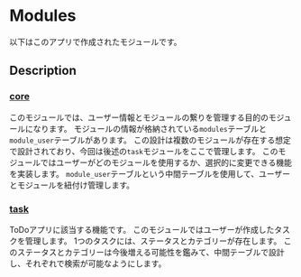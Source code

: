 # Modules

以下はこのアプリで作成されたモジュールです。

## Description

### [core](./core.md)
このモジュールでは、ユーザー情報とモジュールの繋りを管理する目的のモジュールになります。
モジュールの情報が格納されている`modules`テーブルと`module_user`テーブルがあります。
この設計は複数のモジュールが存在する想定で設計されており、今回は後述の`task`モジュールをここで管理します。
このモジュールではユーザーがどのモジュールを使用するか、選択的に変更できる機能を実装します。
`module_user`テーブルという中間テーブルを使用して、ユーザーとモジュールを紐付け管理します。

### [task](./task.md)

ToDoアプリに該当する機能です。
このモジュールではユーザーが作成したタスクを管理します。
1つのタスクには、ステータスとカテゴリーが存在します。
このステータスとカテゴリーは今後増える可能性を鑑みて、中間テーブルで設計し、それぞれで検索が可能なようにします。
